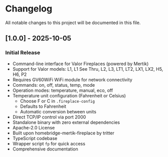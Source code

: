 # Changelog

All notable changes to this project will be documented in this file.

## [1.0.0] - 2025-10-05

### Initial Release
- Command-line interface for Valor Fireplaces (powered by Mertik)
- Support for Valor models: L1, L1 See Thru, L2, L3, LT1, LT2, LX1, LX2, H5, H6, P2
- Requires GV60WiFi WiFi module for network connectivity
- Commands: on, off, status, temp, mode
- Operation modes: temperature, manual, eco, off
- Temperature unit configuration (Fahrenheit or Celsius)
  - Choose F or C in `.fireplace-config`
  - Defaults to Fahrenheit
  - Automatic conversion between units
- Direct TCP/IP control via port 2000
- Standalone binary with zero external dependencies
- Apache-2.0 License
- Built upon homebridge-mertik-fireplace by tritter
- TypeScript codebase
- Wrapper script `fp` for quick access
- Comprehensive documentation
